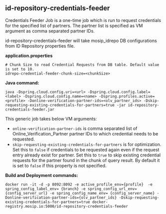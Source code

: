 ## id-repository-credentials-feeder

Credentials Feeder Job is a one-time job which is run to request credentials for the specified list of partners. The partner list is specified as VM argument as comma separated partner IDs.

id-repository-credentials-feeder will take mosip_idrepo DB configurations from ID Repository properties file.

**application.properties**

```
# Chunk Size to read Credential Requests from DB table. Default value is set to 10.
idrepo-credential-feeder-chunk-size=<chunkSize>

```


**Java command:**

```
java -Dspring.cloud.config.uri=<url> -Dspring.cloud.config.label=<label> -Dspring.cloud.config.name=<name> -Dspring.profiles.active=<profile> -Donline-verification-partner-ids=<olv_partner_ids> -Dskip-requesting-existing-credentials-for-partners=true -jar id-repository-credentials-feeder.jar
```

This generic job takes below VM arguments: 
* `online-verification-partner-ids` is comma separated list of Online_Verification_Partner partner IDs to which credential needs to be requested.
* `skip-requesting-existing-credentials-for-partners` is for optimization. Set this to `false` if credentials to be requested again even if the request entry already exist for partner. Set this to `true` to skip existing credential requests for the partner found in the chunk of query result. By default it is set to `false` if this property is not specified.

**Build and Deployment commands:**

```
docker run -it -d -p 8092:8092 -e active_profile_env={profile}  -e spring_config_label_env= {branch} -e spring_config_url_env={config_server_url} -e spring_config_name_env= {config_server_name} -Donline-verification-partner-ids={olv_partner_ids} -Dskip-requesting-existing-credentials-for-partners=true docker-registry.mosip.io:5000/id-repository-credentials-feeder

```

